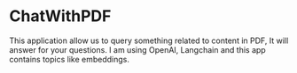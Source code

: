 # ChatWithPDF
This application allow us to query something related to content in PDF, It will answer for your questions. I am using OpenAI, Langchain and this app contains topics like embeddings.
